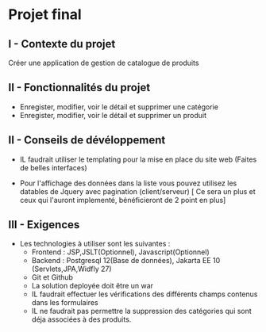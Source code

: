 # Projet final



I - Contexte du projet
----------------------
Créer une application de gestion de catalogue de produits

II - Fonctionnalités du projet
-----------------------------
  - Enregister, modifier, voir le détail et supprimer une catégorie
  - Enregister, modifier, voir le détail et supprimer un produit
  


II - Conseils de dévéloppement
------------------------------

- IL faudrait utiliser le templating pour la mise en place du site web (Faites de belles interfaces)

- Pour l'affichage des données dans la liste vous pouvez utilisez les datables de Jquery avec pagination (client/serveur) [ Ce sera un plus et ceux qui l'auront implementé, bénéficieront de 2 point en plus]

III - Exigences
--------------------
- Les technologies à utiliser sont les suivantes : 
    - Frontend : JSP,JSLT(Optionnel), Javascript(Optionnel)
    - Backend : Postgresql 12(Base de données), Jakarta EE 10 (Servlets,JPA,Widfly 27)
    - Git et Github
    - La solution deployée doit être un war
    - IL faudrait effectuer les vérifications des différents champs contenus dans les formulaires 
    - IL ne faudrait pas permettre la suppression des catégories qui sont déja associées à des produits.